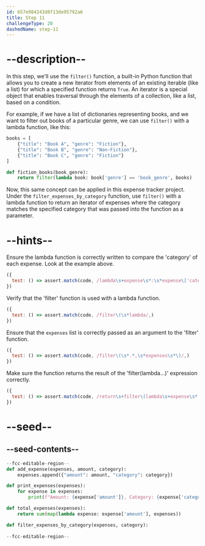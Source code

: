 ```yaml
---
id: 657e984243d8f13de95792a6
title: Step 11
challengeType: 20
dashedName: step-11
---
```


# --description--

In this step, we'll use the `filter()` function, a built-in Python function that allows you to create a new iterator from elements of an existing iterable (like a list) for which a specified function returns `True`. An iterator is a special object that enables traversal through the elements of a collection, like a list, based on a condition.

For example, if we have a list of dictionaries representing books, and we want to filter out books of a particular genre, we can use `filter()` with a lambda function, like this:

```py
books = [
    {"title": "Book A", "genre": "Fiction"},
    {"title": "Book B", "genre": "Non-Fiction"},
    {"title": "Book C", "genre": "Fiction"}
]

def fiction_books(book_genre):
    return filter(lambda book: book['genre'] == 'book_genre', books)
```

Now, this same concept can be applied in this expense tracker project. Under the `filter_expenses_by_category` function, use `filter()` with a lambda function to return an iterator of expenses where the category matches the specified category that was passed into the function as a parameter.

# --hints--

Ensure the lambda function is correctly written to compare the 'category' of each expense. Look at the example above.

```js
({ 
  test: () => assert.match(code, /lambda\s+expense\s*:\s*expense\['category'\]\s*==\s*category/,) 
})

```

Verify that the 'filter' function is used with a lambda function.

```js
({ 
  test: () => assert.match(code, /filter\(\s*lambda/,) 
})

```

Ensure that the `expenses` list is correctly passed as an argument to the 'filter' function.

```js
({ 
  test: () => assert.match(code, /filter\(\s*.*,\s*expenses\s*\)/,) 
})

```

Make sure the function returns the result of the 'filter(lambda...)' expression correctly.

```js
({
  test: () => assert.match(code, /return\s+filter\(lambda\s+expense\s*:\s*expense\['category'\]\s*==\s*category,\s*expenses\)/, "Make sure the function returns the result of the 'filter(lambda...)' expression correctly.")
})

```

# --seed--

## --seed-contents--

```py
--fcc-editable-region--
def add_expense(expenses, amount, category):
    expenses.append({"amount": amount, "category": category})

def print_expenses(expenses):
    for expense in expenses:
        print(f"Amount: {expense['amount']}, Category: {expense['category']}")

def total_expenses(expenses):
    return sum(map(lambda expense: expense['amount'], expenses))

def filter_expenses_by_category(expenses, category):
    
--fcc-editable-region--
```
